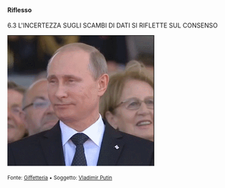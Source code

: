 #### Riflesso

<span class="tesi">6.3 L'INCERTEZZA SUGLI SCAMBI DI DATI SI RIFLETTE SUL CONSENSO</span>

![Putin](../assets/images/putin.gif ':size=450x100%')

<small> Fonte: [Giffetteria](http://giffetteria.it/gif/vladimir-putin/) • Soggetto: [Vladimir Putin](https://it.wikipedia.org/wiki/Vladimir_Putin)</small>
